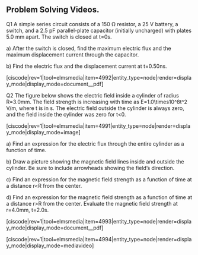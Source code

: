 ## Problem Solving Videos. 

Q1
A simple series circuit consists of a 150 Ω resistor, a 25 V battery, a switch, and a 2.5 pF parallel-plate capacitor (initially uncharged) with plates 5.0 mm apart. The switch is closed at t=0s.

a) After the switch is closed, find the maximum electric flux and the maximum displacement current through the capacitor.

b) Find the electric flux and the displacement current at t=0.50ns.


[ciscode|rev=1|tool=elmsmedia|item=4992|entity_type=node|render=display_mode|display_mode=document__pdf]

Q2 The figure below shows the electric field inside a cylinder of radius R=3.0mm. The field strength is increasing with time as <lrn-math> E=1.0\times10^8t^2 V/m</lrn-math>, where t is in s. The electric field outside the cylinder is always zero, and the field inside the cylinder was zero for t<0.

[ciscode|rev=1|tool=elmsmedia|item=4991|entity_type=node|render=display_mode|display_mode=image]


a) Find an expression for the electric flux through the entire cylinder as a function of time.

b) Draw a picture showing the magnetic field lines inside and outside the cylinder. Be sure to include arrowheads showing the field’s direction.

c) Find an expression for the magnetic field strength as a function of time at a distance r<R from the center.

d) Find an expression for the magnetic field strength as a function of time at a distance r>R from the center. Evaluate the magnetic field strength at r=4.0mm, t=2.0s.

[ciscode|rev=1|tool=elmsmedia|item=4993|entity_type=node|render=display_mode|display_mode=document__pdf]

[ciscode|rev=1|tool=elmsmedia|item=4994|entity_type=node|render=display_mode|display_mode=mediavideo]